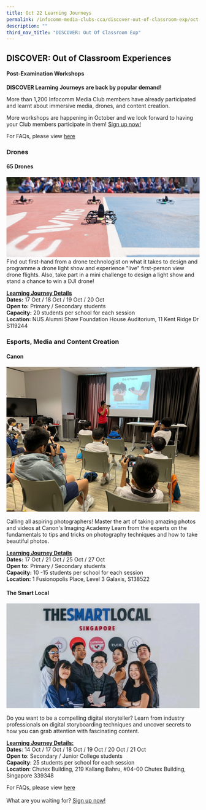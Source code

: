 ```yaml
---
title: Oct 22 Learning Journeys
permalink: /infocomm-media-clubs-cca/discover-out-of-classroom-exp/oct-22/
description: ""
third_nav_title: "DISCOVER: Out Of Classroom Exp"
---
```

## DISCOVER: Out of Classroom Experiences

#### Post-Examination Workshops
**DISCOVER Learning Journeys are back by popular demand!**

More than 1,200 Infocomm Media Club members have already participated and learnt about immersive media, drones, and content creation.

More workshops are happening in October and we look forward to having your Club members participate in them! [Sign up now!](https://go.gov.sg/discoveroct2022)

For FAQs, please view [here](/Learning-Journey-FAQs)

### **Drones**

#### **65 Drones**
![](/images/Icmclub/Drone1.png)
<br>
Find out first-hand from a drone technologist on what it takes to design and programme a drone light show and experience "live" first-person view drone flights. Also, take part in a mini challenge to design a light show and stand a chance to win a DJI drone!

**<u>Learning Journey Details</u>**
<br>
**Dates:** 17 Oct / 18 Oct / 19 Oct / 20 Oct <br>
**Open to:** Primary / Secondary students<br>
**Capacity:** 20 students per school for each session<br>
**Location:** NUS Alumni Shaw Foundation House Auditorium, 11 Kent Ridge Dr S119244

### **Esports, Media and Content Creation**

#### **Canon** <br>
![](/images/Icmclub/Canon.png)

Calling all aspiring photographers! Master the art of taking amazing photos and videos at Canon's Imaging Academy Learn from the experts on the fundamentals to tips and tricks on photography techniques and how to take beautiful photos. 

**<u>Learning Journey Details</u>**
<br>
**Dates:**  17 Oct / 21 Oct / 25 Oct / 27 Oct<br>
**Open to:** Primary / Secondary students<br>
**Capacity:** 10 -15 students per school for each session<br>
**Location:** 1 Fusionopolis Place, Level 3 Galaxis, S138522

#### **The Smart Local** <br>
![](/images/Icmclub/The%20Smart%20Local.jpg)

Do you want to be a compelling digital storyteller? Learn from industry professionals on digital storyboarding techniques and uncover secrets to how you can grab attention with fascinating content. <br>

<u>**Learning Journey Details:**</u> <br>
**Dates**: 14 Oct / 17 Oct / 18 Oct / 19 Oct / 20 Oct / 21 Oct <br>
**Open to**: Secondary / Junior College students<br>
**Capacity**: 25 students per school for each session <br>
**Location**: Chutex Building, 219 Kallang Bahru, #04-00 Chutex Building, Singapore 339348

For FAQs, please view [here](/Learning-Journey-FAQs)
<br>
<br>
What are you waiting for? [Sign up now!](https://go.gov.sg/discoveroct2022)